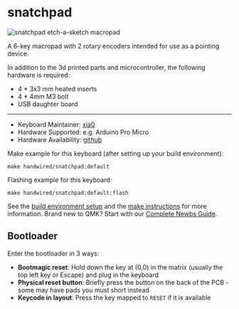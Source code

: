 # snatchpad

![snatchpad etch-a-sketch macropad](https://i.imgur.com/aRIM8Na.jpg)

A 6-key macropad with 2 rotary encoders intended for use as a pointing device.

In addition to the 3d printed parts and microcontroller, the following hardware is required:
* 4 * 3x3 mm heated inserts
* 4 * 4mm M3 bolt
* USB daughter board

---

* Keyboard Maintainer: [xia0](https://github.com/xia0)
* Hardware Supported: e.g. Arduino Pro Micro
* Hardware Availability: [github](https://github.com/xia0/keeb_files/tree/main/snatchpad)

Make example for this keyboard (after setting up your build environment):

    make handwired/snatchpad:default

Flashing example for this keyboard:

    make handwired/snatchpad:default:flash

See the [build environment setup](https://docs.qmk.fm/#/getting_started_build_tools) and the [make instructions](https://docs.qmk.fm/#/getting_started_make_guide) for more information. Brand new to QMK? Start with our [Complete Newbs Guide](https://docs.qmk.fm/#/newbs).

## Bootloader

Enter the bootloader in 3 ways:

* **Bootmagic reset**: Hold down the key at (0,0) in the matrix (usually the top left key or Escape) and plug in the keyboard
* **Physical reset button**: Briefly press the button on the back of the PCB - some may have pads you must short instead
* **Keycode in layout**: Press the key mapped to `RESET` if it is available
